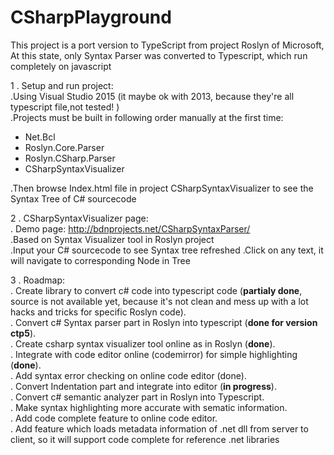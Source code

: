 # CSharpPlayground
 This project is a port version to TypeScript from project Roslyn of Microsoft,   
 At this state, only Syntax Parser was converted to Typescript, which run completely on javascript  

1 . Setup and run project:  
.Using Visual Studio 2015 (it maybe ok with 2013, because they're all typescript file,not tested! )  
.Projects must be built in following order manually at the first time:  
  - Net.Bcl
  - Roslyn.Core.Parser
  - Roslyn.CSharp.Parser
  - CSharpSyntaxVisualizer  
    
.Then browse Index.html file in project CSharpSyntaxVisualizer to see the Syntax Tree of C# sourcecode

2 . CSharpSyntaxVisualizer page:  
 . Demo page: http://bdnprojects.net/CSharpSyntaxParser/  
 .Based on Syntax Visualizer tool in Roslyn project  
 .Input your C# sourcecode to see Syntax tree refreshed
 .Click on any text, it will navigate to corresponding Node in Tree  

3 . Roadmap:  
  . Create library to convert c# code into typescript code (**partialy done**, source is not available yet, because it's not clean and mess up with a lot hacks and tricks for specific Roslyn code).   
  . Convert c# Syntax parser part in Roslyn into typescript (**done for version ctp5**).   
  . Create csharp syntax visualizer tool online as in Roslyn (**done**).        
  . Integrate with code editor online (codemirror) for simple highlighting (**done**).     
  . Add syntax error checking on online code editor (done).    
  . Convert Indentation part and integrate into editor (**in progress**).    
  . Convert c# semantic analyzer part in Roslyn into Typescript.  
  . Make syntax highlighting more accurate with sematic information.  
  . Add code complete feature to online code editor.   
  . Add feature which loads metadata information of .net dll from server to client, so it will support code complete for reference .net libraries





  
